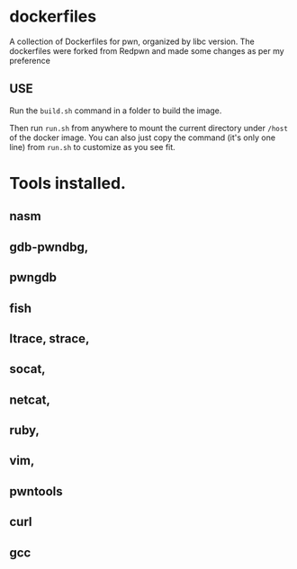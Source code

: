 # dockerfiles

A collection of Dockerfiles for pwn, organized by libc version. The dockerfiles were forked from Redpwn and made some changes as per my preference
 

## USE

Run the `build.sh` command in a folder to build the image. 

Then run `run.sh` from anywhere to mount the current directory under `/host` of the docker image. You can also just copy the command (it's only one line) from `run.sh` to customize as you see fit.  

# Tools installed.



## nasm
## gdb-pwndbg,
## pwngdb
## fish
## ltrace, strace,
## socat,
## netcat,
## ruby,
## vim,
## pwntools
## curl
## gcc
